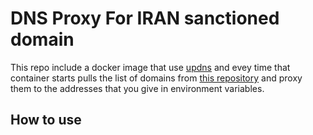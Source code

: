 # DNS Proxy For IRAN sanctioned domain
This repo include a docker image that use [updns](https://github.com/wyhaya/updns) and evey time that container starts pulls the list of domains from [this repository](https://github.com/sajad-sadra/iran-domains-sanction) and proxy them to the addresses that you give in environment variables.

## How to use
